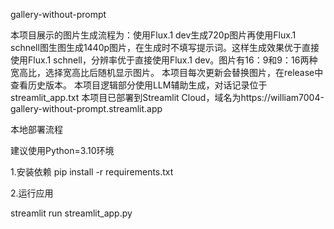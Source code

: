 gallery-without-prompt

本项目展示的图片生成流程为：使用Flux.1 dev生成720p图片再使用Flux.1 schnell图生图生成1440p图片，在生成时不填写提示词。这样生成效果优于直接使用Flux.1 schnell，分辨率优于直接使用Flux.1 dev。图片有16：9和9：16两种宽高比，选择宽高比后随机显示图片。
本项目每次更新会替换图片，在release中查看历史版本。
本项目逻辑部分使用LLM辅助生成，对话记录位于streamlit_app.txt
本项目已部署到Streamlit Cloud，域名为https://william7004-gallery-without-prompt.streamlit.app

本地部署流程

建议使用Python=3.10环境

1.安装依赖
pip install -r requirements.txt

2.运行应用

streamlit run streamlit_app.py